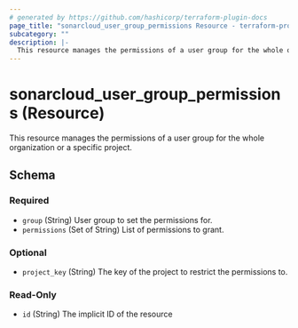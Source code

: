 ```yaml
---
# generated by https://github.com/hashicorp/terraform-plugin-docs
page_title: "sonarcloud_user_group_permissions Resource - terraform-provider-sonarcloud"
subcategory: ""
description: |-
  This resource manages the permissions of a user group for the whole organization or a specific project.
---
```


# sonarcloud_user_group_permissions (Resource)

This resource manages the permissions of a user group for the whole organization or a specific project.



<!-- schema generated by tfplugindocs -->
## Schema

### Required

- `group` (String) User group to set the permissions for.
- `permissions` (Set of String) List of permissions to grant.

### Optional

- `project_key` (String) The key of the project to restrict the permissions to.

### Read-Only

- `id` (String) The implicit ID of the resource


